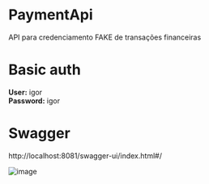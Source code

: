 # PaymentApi
API para credenciamento FAKE de transações financeiras

# Basic auth
<strong>User:</strong> igor <br/>
<strong>Password:</strong> igor

# Swagger
http://localhost:8081/swagger-ui/index.html#/

![image](https://github.com/IgorCastro-dev/PaymentApi/assets/77001554/90b21dbe-6974-4933-a772-0e08ec36a70d)


